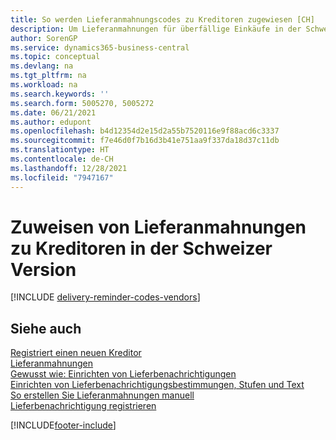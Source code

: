 ```yaml
---
title: So werden Lieferanmahnungscodes zu Kreditoren zugewiesen [CH]
description: Um Lieferanmahnungen für überfällige Einkäufe in der Schweizer Version zu aktivieren, müssen Sie Kreditoren Lieferanmahnungsbedingungen zuweisen.
author: SorenGP
ms.service: dynamics365-business-central
ms.topic: conceptual
ms.devlang: na
ms.tgt_pltfrm: na
ms.workload: na
ms.search.keywords: ''
ms.search.form: 5005270, 5005272
ms.date: 06/21/2021
ms.author: edupont
ms.openlocfilehash: b4d12354d2e15d2a55b7520116e9f88acd6c3337
ms.sourcegitcommit: f7e46d0f7b16d3b41e751aa9f337da18d37c11db
ms.translationtype: HT
ms.contentlocale: de-CH
ms.lasthandoff: 12/28/2021
ms.locfileid: "7947167"
---
```

# <a name="assign-delivery-reminder-codes-to-vendors-in-the-swiss-version"></a>Zuweisen von Lieferanmahnungen zu Kreditoren in der Schweizer Version

[!INCLUDE [delivery-reminder-codes-vendors](../includes/ATCHDE/delivery-reminder-codes-vendors.md)]

## <a name="see-also"></a>Siehe auch

[Registriert einen neuen Kreditor](../../purchasing-how-register-new-vendors.md)  
[Lieferanmahnungen](delivery-reminders.md)  
[Gewusst wie: Einrichten von Lieferbenachrichtigungen](how-to-set-up-delivery-reminders.md)  
[Einrichten von Lieferbenachrichtigungsbestimmungen, Stufen und Text](how-to-set-up-delivery-reminder-terms-levels-and-text.md)  
[So erstellen Sie Lieferanmahnungen manuell](how-to-create-delivery-reminders-manually.md)  
[Lieferbenachrichtigung registrieren](how-to-issue-delivery-reminders.md)  


[!INCLUDE[footer-include](../../includes/footer-banner.md)]